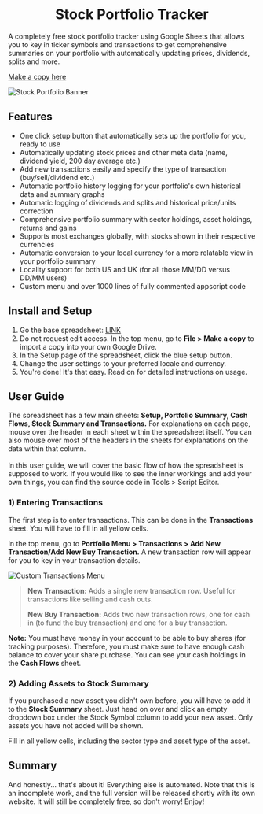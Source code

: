 <h1 align="center">Stock Portfolio Tracker</h1>
A completely free stock portfolio tracker using Google Sheets that allows you to key in ticker symbols and transactions to get comprehensive summaries on your portfolio with automatically updating prices, dividends, splits and more. 
<p><a href="https://docs.google.com/spreadsheets/d/1FXQQ6PKt8o27YgWu_5Nh79tUKH_JTXjwdPPXvMvUFJY/edit?usp=sharing">Make a copy here</a></p>

![Stock Portfolio Banner](https://i.imgur.com/MlSPvMJ.png?1)

## Features
- One click setup button that automatically sets up the portfolio for you, ready to use
- Automatically updating stock prices and other meta data (name, dividend yield, 200 day average etc.)
- Add new transactions easily and specify the type of transaction (buy/sell/dividend etc.)
- Automatic portfolio history logging for your portfolio's own historical data and summary graphs
- Automatic logging of dividends and splits and historical price/units correction
- Comprehensive portfolio summary with sector holdings, asset holdings, returns and gains
- Supports most exchanges globally, with stocks shown in their respective currencies
- Automatic conversion to your local currency for a more relatable view in your portfolio summary
- Locality support for both US and UK (for all those MM/DD versus DD/MM users)
- Custom menu and over 1000 lines of fully commented appscript code

## Install and Setup
1. Go the base spreadsheet: [LINK](https://docs.google.com/spreadsheets/d/1FXQQ6PKt8o27YgWu_5Nh79tUKH_JTXjwdPPXvMvUFJY/edit?usp=sharing)
2. Do not request edit access. In the top menu, go to <b>File > Make a copy</b> to import a copy into your own Google Drive.
3. In the Setup page of the spreadsheet, click the blue setup button.
4. Change the user settings to your preferred locale and currency.
5. You're done! It's that easy. Read on for detailed instructions on usage.

## User Guide
The spreadsheet has a few main sheets: <b>Setup, Portfolio Summary, Cash Flows, Stock Summary and Transactions.</b> For explanations on each page, mouse over the header in each sheet within the spreadsheet itself. You can also mouse over most of the headers in the sheets for explanations on the data within that column.
<br></br>
In this user guide, we will cover the basic flow of how the spreadsheet is supposed to work. If you would like to see the inner workings and add your own things, you can find the source code in Tools > Script Editor.

### 1) Entering Transactions
The first step is to enter transactions. This can be done in the <b>Transactions</b> sheet. You will have to fill in all yellow cells.

In the top menu, go to <b>Portfolio Menu > Transactions > Add New Transaction/Add New Buy Transaction.</b> A new transaction row will appear for you to key in your transaction details.

![Custom Transactions Menu](https://i.imgur.com/A27leHW.png?1)

> <p><b>New Transaction:</b> Adds a single new transaction row. Useful for transactions like selling and cash outs.</p>
> <p><b>New Buy Transaction:</b> Adds two new transaction rows, one for cash in (to fund the buy transaction) and one for a buy transaction.</p>

<p><b>Note:</b> You must have money in your account to be able to buy shares (for tracking purposes). Therefore, you must make sure to have enough cash balance to cover your share purchase. You can see your cash holdings in the <b>Cash Flows</b> sheet.</p>

### 2) Adding Assets to Stock Summary
If you purchased a new asset you didn't own before, you will have to add it to the <b>Stock Summary</b> sheet. Just head on over and click an empty dropdown box under the Stock Symbol column to add your new asset. Only assets you have not added will be shown.

Fill in all yellow cells, including the sector type and asset type of the asset.

## Summary
And honestly... that's about it! Everything else is automated. Note that this is an incomplete work, and the full version will be released shortly with its own website. It will still be completely free, so don't worry! Enjoy!


